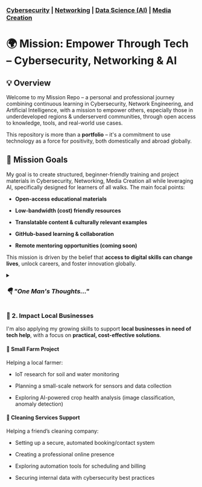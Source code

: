 ### [Cybersecurity](https://github.com/Komonodrg-portfolio/Cybersecurity) | [Networking](https://github.com/Komonodrg-portfolio/Networking) | [Data Science (AI)](https://github.com/Komonodrg-portfolio/AI) | [Media Creation](https://github.com/Komonodrg-portfolio/MediaCreation)

# 🌍 Mission: Empower Through Tech – Cybersecurity, Networking & AI

## 💡 Overview

Welcome to my Mission Repo – a personal and professional journey combining continuous learning in Cybersecurity, Network Engineering, and Artificial Intelligence, with a mission to empower others, especially those in underdeveloped regions & underserverd communities, through open access to knowledge, tools, and real-world use cases.

This repository is more than a **portfolio** – it's a commitment to use technology as a force for positivity, both domestically and abroad globally.

## 🚀 Mission Goals

My goal is to create structured, beginner-friendly training and project materials in Cybersecurity, Networking, Media Creation all while leveraging AI, specifically designed for learners of all walks. The main focal points:

- **Open-access educational materials**
    
- **Low-bandwidth (cost) friendly resources**
    
- **Translatable content & culturally relevant examples**
    
- **GitHub-based learning & collaboration**
    
- **Remote mentoring opportunities (coming soon)**
  
This mission is driven by the belief that **access to digital skills can change lives**, unlock careers, and foster innovation globally.
<br>

<details>
 <summary><h3><em><b>🪂  "One Man's Thoughts..."</b></em></h3></summary>
  <br> 
  This is the hidden content that will appear when the link is clicked.

![Alt text](images/ChurchKids.png)

<p float="left">
  <img src="images/Safari21.jpg" width="150" />
  <img src="images/LakeVictoria2.jpg" width="150" />
  <img src="images/Mountains1.jpg" width="150" />
  <img src="images/Safari19.jpg" width="150" />  
  <img src="images/BeachCamel.jpg" width="150" /> 
  <img src="images/LakeVictoria4.jpg" width="150" />
</p>

![Alt text](images/Safari17.png)

  You can include **Markdown** _formatting_ inside here too.

  - Bullet point
  - Another point

</details>

### 🤝 2. **Impact Local Businesses**

I'm also applying my growing skills to support **local businesses in need of tech help**, with a focus on **practical, cost-effective solutions**.

#### 🌾 Small Farm Project

Helping a local farmer:

- IoT research for soil and water monitoring
    
- Planning a small-scale network for sensors and data collection
    
- Exploring AI-powered crop health analysis (image classification, anomaly detection)
    

#### 🧼 Cleaning Services Support

Helping a friend’s cleaning company:

- Setting up a secure, automated booking/contact system
    
- Creating a professional online presence
    
- Exploring automation tools for scheduling and billing
    
- Securing internal data with cybersecurity best practices
